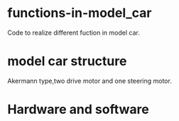 # functions-in-model_car
Code to realize different fuction in model car. 

# model car structure
Akermann type,two drive motor and one steering motor.

# Hardware and software
